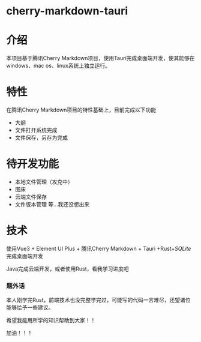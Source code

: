 # cherry-markdown-tauri
# 介绍
本项目基于腾讯Cherry Markdown项目，使用Tauri完成桌面端开发，使其能够在windows、mac os、linux系统上独立运行。
# 特性
在腾讯Cherry Markdown项目的特性基础上，目前完成以下功能
+ 大纲
+ 文件打开系统完成
+ 文件保存，另存为完成
# 待开发功能
+ 本地文件管理（攻克中）
+ 图床
+ 云端文件保存
+ 文件版本管理
等...我还没想出来
# 技术
使用Vue3 + Element UI Plus + 腾讯Cherry Markdown + Tauri +Rust+*SQLite* 完成桌面端开发

Java完成云端开发，或者使用Rust，看我学习进度吧

### 题外话

本人刚学完Rust，前端技术也没完整学完过，可能写的代码一言难尽，还望诸位能够给予一些建议。

希望我能用所学的知识帮助到大家！！

加油！！！

